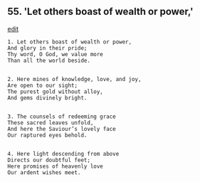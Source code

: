 
## 55.  'Let others boast of wealth or power,'
[edit](https://docs.google.com/document/d/1XWbUpP6S8V4oG_L6vYEg7%2DwGeDO8w0J1/edit?mode=html)



    1. Let others boast of wealth or power,
    And glory in their pride;
    Thy word, O God, we value more
    Than all the world beside.


    2. Here mines of knowledge, love, and joy,
    Are open to our sight;
    The purest gold without alloy,
    And gems divinely bright.


    3. The counsels of redeeming grace
    These sacred leaves unfold,
    And here the Saviour’s lovely face
    Our raptured eyes behold.


    4. Here light descending from above
    Directs our doubtful feet;
    Here promises of heavenly love
    Our ardent wishes meet.
